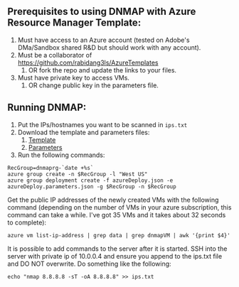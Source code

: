 ## Prerequisites to using DNMAP with Azure Resource Manager Template:
1. Must have access to an Azure account (tested on Adobe's DMa/Sandbox shared R&D but should work with any account).
1. Must be a collaborator of https://github.com/rabidang3ls/AzureTemplates
    1. OR fork the repo and update the links to your files.
1. Must have private key to access VMs.
    1. OR change public key in the parameters file.

## Running DNMAP:
1. Put the IPs/hostnames you want to be scanned in `ips.txt`
1. Download the template and parameters files:
    1. [Template](https://github.com/rabidang3ls/AzureTemplates/blob/master/ubuntuDnmap/azuredeploy.json)
    1. [Parameters](https://github.com/rabidang3ls/AzureTemplates/blob/master/ubuntuDnmap/azuredeploy.parameters.json)
1. Run the following commands:
```
RecGroup=dnmaprg-`date +%s`
azure group create -n $RecGroup -l "West US"
azure group deployment create -f azureDeploy.json -e azureDeploy.parameters.json -g $RecGroup -n $RecGroup
```

Get the public IP addresses of the newly created VMs with the following command (depending on the number of VMs in your azure subscription, this command can take a while. I've got 35 VMs and it takes about 32 seconds to complete):

`azure vm list-ip-address | grep data | grep dnmapVM | awk '{print $4}'`

It is possible to add commands to the server after it is started. SSH into the server with private ip of 10.0.0.4 and ensure you append to the ips.txt file and DO NOT overwrite. Do something like the following:

`echo "nmap 8.8.8.8 -sT -oA 8.8.8.8" >> ips.txt`
